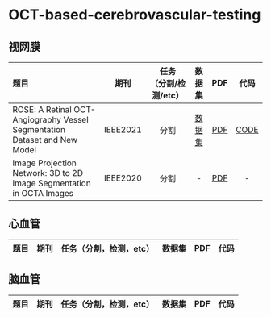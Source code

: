 # OCT-based-cerebrovascular-testing
## 视网膜
| 题目   |   期刊   |  任务</br>（分割/检测/etc）  |  数据集  |   PDF    |    代码    |
|:------ |:--------:|:-------------------------:|:-------:|:--------:|:----------:|
| ROSE: A Retinal OCT-Angiography Vessel Segmentation Dataset and New Model | IEEE2021 | 分割 | [数据集](https://imed.nimte.ac.cn/dataofrose.html) | [PDF](https://ieeexplore.ieee.org/stamp/stamp.jsp?tp=&arnumber=9284503) | [CODE](https://github.com/iMED-Lab/ROSE) |
|Image Projection Network: 3D to 2D Image Segmentation in OCTA Images| IEEE2020 | 分割  | - | [PDF](https://sci-hub.se/https://ieeexplore.ieee.org/document/9085991) | - |
## 心血管
| 题目   |   期刊   |  任务（分割，检测，etc）  | 数据集 |   PDF    |    代码    |
|:------ |:--------:|:-------------------------:|:------:|:--------:|:----------:|
## 脑血管
| 题目   |   期刊   |  任务（分割，检测，etc）  | 数据集 |   PDF    |    代码    |
|:------ |:--------:|:-------------------------:|:------:|:--------:|:----------:|
